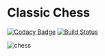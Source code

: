 # Classic Chess 
[![Codacy Badge](https://api.codacy.com/project/badge/Grade/b5fe0c3e9cd34ed58b8da9a9de53fcf9)](https://www.codacy.com/app/OlgaKuklina/Chess?utm_source=github.com&amp;utm_medium=referral&amp;utm_content=OlgaKuklina/Chess&amp;utm_campaign=Badge_Grade)
[![Build Status](https://travis-ci.org/OlgaKuklina/Chess.svg?branch=master)](https://travis-ci.org/OlgaKuklina/Chess)


![chess](https://user-images.githubusercontent.com/6971421/27996432-b6c0ad2e-6496-11e7-9764-9ae3b364d382.png)
